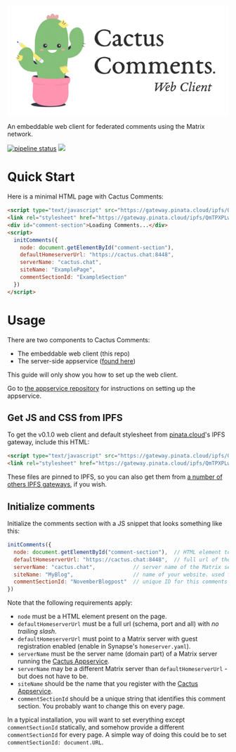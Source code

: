 ![](./assets/readme-header.png)

An embeddable web client for federated comments using the Matrix network.

[![pipeline status](https://gitlab.com/cactus-comments/cactus-client/badges/main/pipeline.svg)](https://gitlab.com/cactus-comments/cactus-client/-/commits/main)
[![](https://img.shields.io/badge/chat-%23cactus%3Aolli.ng-informational)](https://matrix.to/#/%23cactus:olli.ng)


# Quick Start

Here is a minimal HTML page with Cactus Comments:

```html
<script type="text/javascript" src="https://gateway.pinata.cloud/ipfs/QmTPXPLwHvHh1SpSsqFh8BnAXMauGAEoNHEeafiB3uHSxq/0.1.0/cactus.js"></script>
<link rel="stylesheet" href="https://gateway.pinata.cloud/ipfs/QmTPXPLwHvHh1SpSsqFh8BnAXMauGAEoNHEeafiB3uHSxq/0.1.0/style.css"></script>
<div id="comment-section">Loading Comments...</div>
<script>
  initComments({
    node: document.getElementById("comment-section"),
    defaultHomeserverUrl: "https://cactus.chat:8448",
    serverName: "cactus.chat",
    siteName: "ExamplePage",
    commentSectionId: "ExampleSection"
  })
</script>
```


# Usage

There are two components to Cactus Comments: 

- The embeddable web client (this repo)
- The server-side appservice ([found here](https://gitlab.com/cactus-comments/cactus-appservice))

This guide will only show you how to set up the web client.

Go to [the appservice repository](https://gitlab.com/cactus-comments/cactus-appservice) for instructions
on setting up the appservice.


## Get JS and CSS from IPFS

To get the v0.1.0 web client and default stylesheet from
[pinata.cloud](https://pinata.cloud)'s IPFS gateway, include this HTML:

```html
<script type="text/javascript" src="https://gateway.pinata.cloud/ipfs/QmTPXPLwHvHh1SpSsqFh8BnAXMauGAEoNHEeafiB3uHSxq/0.1.0/cactus.js"></script>
<link rel="stylesheet" href="https://gateway.pinata.cloud/ipfs/QmTPXPLwHvHh1SpSsqFh8BnAXMauGAEoNHEeafiB3uHSxq/0.1.0/style.css"></script>
```

These files are pinned to IPFS, so you can also get them from
[a number of others IPFS gateways](https://ipfs.github.io/public-gateway-checker/), if you wish.


## Initialize comments

Initialize the comments section with a JS snippet that looks something like this:

```javascript
initComments({
  node: document.getElementById("comment-section"),  // HTML element to make comments section in
  defaultHomeserverUrl: "https://cactus.chat:8448",  // full url of the Matrix server to use as guest
  serverName: "cactus.chat",            // server name of the Matrix server w/ Cactus Appservice
  siteName: "MyBlog",                   // name of your website. used for moderation namespacing 
  commentSectionId: "NovemberBlogpost"  // unique ID for this comments section.
})
```

Note that the following requirements apply:

- `node` must be a HTML element present on the page.
- `defaultHomeserverUrl` must be a full url (schema, port and all) with *no trailing slash*.
- `defaultHomeserverUrl` must point to a Matrix server with guest registration enabled (enable in Synapse's `homeserver.yaml`).
- `serverName` must be the server name (domain part) of a Matrix server running the [Cactus Appservice](https://gitlab.com/cactus-comments/cactus-appservice).
- `serverName` may be a different Matrix server than `defaultHomeserverUrl` - but does not have to be.
- `siteName` should be the name that you register with the [Cactus Appservice](https://gitlab.com/cactus-comments/cactus-appservice).
- `commentSectionId` should be a unique string that identifies this comment section. You probably want to change this on every page.

In a typical installation, you will want to set everything except
`commentSectionId` statically, and somehow provide a different `commentSectionId` for every page.
A simple way of doing this could be to set `commentSectionId: document.URL`.

